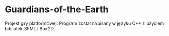 # Guardians-of-the-Earth
Projekt gry platformowej. Program został napisany w języku C++ z użyciem bibliotek SFML i Box2D.
